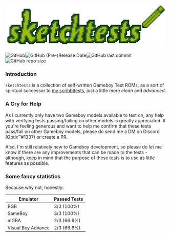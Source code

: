 ![logo](./logo.png)

![GitHub](https://img.shields.io/github/license/Hacktix/sketchtests?style=for-the-badge)![GitHub (Pre-)Release Date](https://img.shields.io/github/release-date-pre/Hacktix/sketchtests?label=LATEST%20RELEASE&style=for-the-badge)![GitHub last commit](https://img.shields.io/github/last-commit/Hacktix/sketchtests?style=for-the-badge)![GitHub repo size](https://img.shields.io/github/repo-size/Hacktix/sketchtests?style=for-the-badge)

### Introduction

`sketchtests` is a collection of self-written Gameboy Test ROMs, as a sort of spiritual successor to [my scribbltests](https://github.com/Hacktix/scribbltests), just a little more *clean* and *advanced*. 

### A Cry for Help

As I currently only have two Gameboy models available to test on, any help with verifying tests passing/failing on other models is greatly appreciated. If you're feeling generous and want to help me confirm that these tests pass/fail on other Gameboy models, please do send me a DM on Discord (Optix™#1337) or create a PR.

Also, I'm still relatively new to Gameboy development, so please do let me know if there are any improvements that can be made to the tests - although, keep in mind that the purpose of these tests is to use as little features as possible.

### Some fancy statistics

Because why not, honestly:

| Emulator           | Passed Tests |
| ------------------ | ------------ |
| BGB                | 3/3 (100%)   |
| SameBoy            | 3/3 (100%)   |
| mGBA               | 2/3 (66.6%)  |
| Visual Boy Advance | 2/3 (66.6%)  |